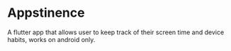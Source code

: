 # Appstinence
A flutter app that allows user to keep track of their screen time and device habits, works on android only.
